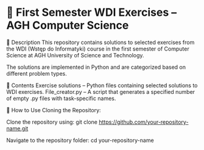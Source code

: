 # 📌 First Semester WDI Exercises – AGH Computer Science

📖 Description
This repository contains solutions to selected exercises from the WDI (Wstęp do Informatyki) course in the first semester of Computer Science at AGH University of Science and Technology.

The solutions are implemented in Python and are categorized based on different problem types.

📂 Contents
Exercise solutions – Python files containing selected solutions to WDI exercises.
File_creator.py – A script that generates a specified number of empty .py files with task-specific names.

🚀 How to Use
Cloning the Repository:

Clone the repository using: git clone https://github.com/your-repository-name.git

Navigate to the repository folder: cd your-repository-name
